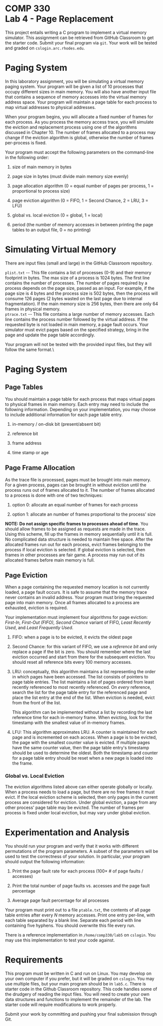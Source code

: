 # COMP 330 <br/> Lab 4 - Page Replacement

This project entails writing a C program to implement a virtual memory
simulator. This assignment can be retrieved from GitHub Classroom to get
the starter code. Submit your final program via `git`. Your work will be
tested and graded on `cslogin.arc.rhodes.edu`.

# Paging System 

In this laboratory assignment, you will be simulating a virtual memory
paging system. Your program will be given a list of 10 processes that
occupy different sizes in main memory. You will also have another input
file that contains a sequence of memory accesses into the virtual memory
address space. Your program will maintain a page table for each process
to map virtual addresses to physical addresses.

When your program begins, you will allocate a fixed number of frames for
each process. As you process the memory access trace, you will simulate
the eviction and replacement process using one of the algorithms
discussed in Chapter 10. The number of frames allocated to a process may
change if the eviction algorithm is global, otherwise the number of
frames per-process is fixed.

Your program must accept the following parameters on the command-line in
the following order:

1.  size of main memory in bytes

2.  page size in bytes (must divide main memory size evenly)

3.  page allocation algorithm (0 = equal number of pages per process, 1
    = proportional to process size)

4.  page eviction algorithm (0 = FIFO, 1 = Second Chance, 2 = LRU, 3 =
    LFU)

5.  global vs. local eviction (0 = global, 1 = local)

6.  period (the number of memory accesses in between printing the page
    tables to an output file, 0 = no printing)

# Simulating Virtual Memory 

There are input files (small and large) in the GitHub Classroom
repository.

`plist.txt` -- This file contains a list of processes (0-9) and their
memory footprint in bytes. The max size of a process is 1024 bytes. The
first line contains the number of processes. The number of pages
required by a process depends on the page size, passed as an input. For
example, if the page size is 4 bytes and the process size is 502 bytes,
then the process will consume 126 pages (2 bytes wasted on the last page
due to internal fragmentation). If the main memory size is 256 bytes,
then there are only 64 frames in physical memory.\
`ptrace.txt` -- This file contains a large number of memory accesses.
Each line contains the process number followed by the virtual address.
If the requested byte is not loaded in main memory, a page fault occurs.
Your simulator must evict pages based on the specified strategy, bring
in the page and update the page table accordingly.

Your program will not be tested with the provided input files, but they
will follow the same format.\

# Paging System 

## Page Tables 

You should maintain a page table for each process that maps virtual
pages to physical frames in main memory. Each entry may need to include
the following information. Depending on your implementation, you may
choose to include additional information for each page table entry.

1.  in-memory / on-disk bit (present/absent bit)

2.  reference bit

3.  frame address

4.  time stamp or age

## Page Frame Allocation 

As the trace file is processed, pages must be brought into main memory.
For a given process, pages can be brought in without eviction until the
process runs out of frames allocated to it. The number of frames
allocated to a process is done with one of two techniques:

1.  option 0: allocate an equal number of frames for each process

2.  option 1: allocate an number of frames proportional to the process'
    size

**NOTE: Do not assign specific frames to processes ahead of time**. You
should allow frames to be assigned as requests are made in the trace.
Using this scheme, fill up the frames in memory sequentially until it is
full. No complicated data structure is needed to maintain free space.
After the allocated frames run out for each process, evict frames
belonging to the process if local eviction is selected. If global
eviction is selected, then frames in other processes are fair game. A
process may run out of its allocated frames before main memory is full.

## Page Eviction 

When a page containing the requested memory location is not currently
loaded, a page fault occurs. It is safe to assume that the memory trace
never contains an invalid address. Your program must bring the requested
page into main memory. Once all frames allocated to a process are
exhausted, eviction is required.

Your implementation must implement four algorithms for page eviction:
*First-In, First-Out (FIFO), Second Chance* variant of FIFO, *Least
Recently Used*, and *Least Frequently Used*.

1.  FIFO: when a page is to be evicted, it evicts the oldest page

2.  Second Chance: for this variant of FIFO, we use a *reference bit*
    and only replace a page if the bit is zero. You should remember
    where the last eviction occurred and start from there for the
    subsequent eviction. You should reset all reference bits every 100
    memory accesses.

3.  LRU: conceptually, this algorithm maintains a list representing the
    order in which pages have been accessed. The list consists of
    pointers to page table entries. The list maintains a list of pages
    ordered from least recently referenced to most recently referenced.
    On *every* reference, search the list for the page table entry for
    the referenced page and place the list entry at the end of the list.
    When eviction is needed, evict from the front of the list.

    This algorithm can be implemented without a list by recording the
    last reference time for each in-memory frame. When evicting, look
    for the timestamp with the smallest value of in-memory frames.

4.  LFU: This algorithm approximates LRU. A counter is maintained for
    each page and is incremented on each access. When a page is to be
    evicted, the page with the smallest counter value is evicted. If
    multiple pages have the same counter value, then the page table
    entry's timestamp should be used to determine the oldest. Both the
    timestamp and counter for a page table entry should be reset when a
    new page is loaded into the frame.

### Global vs. Local Eviction 

The eviction algorithms listed above can either operate globally or
locally. When a process needs to load a page, but there are no free
frames it must evict. If the local eviction scheme is selected, then
only pages in the current process are considered for eviction. Under
global eviction, a page from any other process' page table may be
evicted. The number of frames per process is fixed under local eviction,
but may vary under global eviction.

# Experimentation and Analysis 

You should run your program and verify that it works with different
permutations of the program parameters. A subset of the parameters will
be used to test the correctness of your solution. In particular, your
program should output the following information:

1.  Print the page fault rate for each process ($100 \times$ \# of page
    faults / accesses)

2.  Print the total number of page faults vs. accesses and the page
    fault percentage

3.  Average page fault percentage for all processes

Your program must print out to a file `ptable.txt`, the contents of all
page table entries after every $N$ memory accesses. Print one entry
per-line, with each table separated by a blank line. Separate each
period with line containing five hyphens. You should overwrite this file
every run.

There is a reference implementation in `/home/comp330/lab5` on
`cslogin`. You may use this implementation to test your code against.

# Requirements 

This program must be written in C and run on Linux. You may develop on
your own computer if you prefer, but it will be graded on `cslogin`. You
may use multiple files, but your main program should be in `lab5.c`.
There is starter code in the Github Classroom repository. This code
handles some of the drudgery of reading the input files. You will need
to create your own data structures and functions to implement the
remainder of the lab. The starter code will require modifications to
work properly.

Submit your work by committing and pushing your final submission through
Git.
